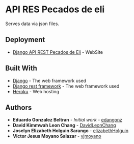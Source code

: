 # API RES Pecados de eli

Serves data via json files.

## Deployment

* [Django API REST Pecados de Eli](https://djangoapipecadoseli.herokuapp.com/) - WebSite

## Built With

* [Django](https://www.djangoproject.com/) - The web framework used
* [Django rest framework](https://www.django-rest-framework.org/) - The web framework used
* [Heroku](https://www.heroku.com/) - Web hosting

## Authors

* **Eduardo Gonzalez Beltran** - *Initial work* - [edangonz](https://github.com/edangonz/)
* **David Kimmwah Leon Chang** - [DavidLeonChang](https://github.com/DavidLeonChang)
* **Joselyn Elizabeth Holguin Sarango** - [elizabethHolguin](https://github.com/elizabethHolguin)
* **Victor Jesus Moyano Salazar** - [vjmoyano](https://github.com/vjmoyano)
